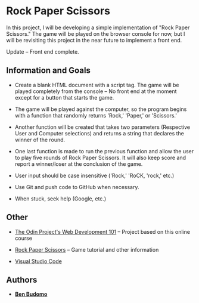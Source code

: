 # Rock Paper Scissors

In this project, I will be developing a simple implementation of "Rock Paper Scissors." The game will be played on the browser console for now, but I will be revisiting this project in the near future to implement a front end. 

Update – Front end complete.

## Information and Goals

* Create a blank HTML document with a script tag. The game will be played completely from the console – No front end at the moment except for a button that starts the game.

* The game will be played against the computer, so the program begins with a function that randomly returns 'Rock,' 'Paper,' or 'Scissors.'

* Another function will be created that takes two parameters (Respective User and Computer selections) and returns a string that declares the winner of the round.

* One last function is made to run the previous function and allow the user to play five rounds of Rock Paper Scissors. It will also keep score and report a winner/loser at the conclusion of the game.

* User input should be case insensitive ('Rock,' 'RoCK, 'rock,' etc.)

* Use Git and push code to GitHub when necessary.

* When stuck, seek help (Google, etc.)

## Other

* [The Odin Project's Web Development 101](https://www.theodinproject.com/lessons/rock-paper-scissors) – Project based on this online course

* [Rock Paper Scissors](https://en.wikipedia.org/wiki/Rock_paper_scissors) – Game tutorial and other information

* [Visual Studio Code]( https://code.visualstudio.com/)

## Authors

* **[Ben Budomo](https://github.com/benbudomo)**
